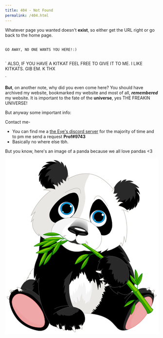 ```yaml
---
title: 404 - Not Found
permalink: /404.html
---
```


Whatever page you wanted doesn't **exist**, so either get the URL right or go back to the home page. 

```

GO AWAY, NO ONE WANTS YOU HERE!:)


```

`
ALSO, IF YOU HAVE A KITKAT FEEL FREE TO GIVE IT TO ME. I LIKE KITKATS. GIB EM. K THX

`


**But**, on another note, why did you even come here? You should have archived my website, bookmarked my website and most of all, **_remembered_** my website. It is important to the fate of the **universe**, yes THE FREAKIN UNIVERSE! 

But anyway some important info:

Contact me-
 - You can find me a [the Eye's discord server](https://discord.com/invite/the-eye) for the majority of time and to pm me send a request **Prof#9743**
 - Basically no where else tbh.


But you know, here's an image of a panda because we all love pandas <3

![Panda Panda Panda!](panda.png)


